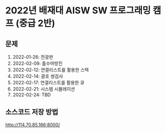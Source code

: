 # 2022년 배재대 AISW SW 프로그래밍 캠프 (중급 2반)
## 문제
1. 2022-01-26: 전광판
2. 2022-02-09: 홀수마방진
3. 2022-02-12: 연결리스트를 활용한 스택
4. 2022-02-14: 괄호 쌍검사
5. 2022-02-17: 연결리스트를 활용한 큐
6. 2022-02-21: 시스템 시뮬레이션
7. 2022-02-24: TBD
## 소스코드 저장 방법
http://114.70.85.166:8000/